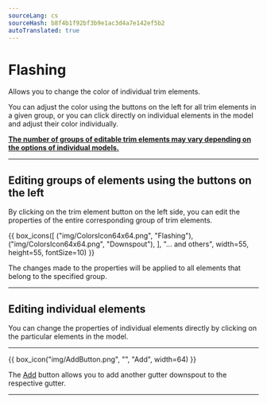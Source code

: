 ```yaml
---
sourceLang: cs
sourceHash: b8f4b1f92bf3b9e1ac3d4a7e142ef5b2
autoTranslated: true
---
```


# Flashing

<p>Allows you to change the color of individual trim elements.</p>

<p>You can adjust the color using the buttons on the left for all trim elements in a given group, or you can click directly on individual elements in the model and adjust their color individually.</p>

<p><b><u>The number of groups of editable trim elements may vary depending on the options of individual models.</u></b></p>

<hr class="main">

<h2>Editing groups of elements using the buttons on the left</h2>
<p>By clicking on the trim element button on the left side, you can edit the properties of the entire corresponding group of trim elements.</p>

{{ box_icons([
  ("img/ColorsIcon64x64.png", "Flashing"),
  ("img/ColorsIcon64x64.png", "Downspout"),
], "... and others", width=55, height=55, fontSize=10) }}

<p>The changes made to the properties will be applied to all elements that belong to the specified group.</p>

<hr class="main">

<h2>Editing individual elements</h2>
<p>You can change the properties of individual elements directly by clicking on the particular elements in the model.</p>

<hr class="main">

{{ box_icon("img/AddButton.png", "", "Add", width=64) }}

<p>The <u>Add</u> button allows you to add another gutter downspout to the respective gutter.</p>

<hr class="main">

<!-- product: HiStruct Building Configurator  -->